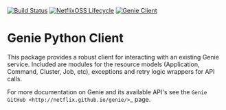 [![Build Status](https://travis-ci.org/Netflix/pygenie.svg?branch=master)](https://travis-ci.org/Netflix/pygenie)
[![NetflixOSS Lifecycle](https://img.shields.io/osslifecycle/Netflix/pygenie.svg)]()
[![Genie Client](https://img.shields.io/pypi/v/nflx_genie_client.svg)]()

Genie Python Client
===

This package provides a robust client for interacting with an existing Genie service. Included are modules for the
resource models (Application, Command, Cluster, Job, etc), exceptions and retry logic wrappers for API calls.

For more documentation on Genie and its available API's see the `Genie GitHub <http://netflix.github.io/genie/>`_ page.
